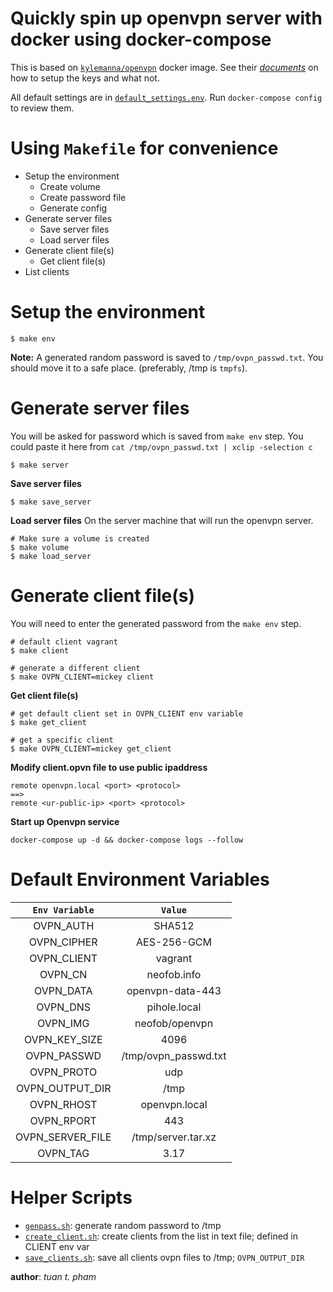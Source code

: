 Quickly spin up openvpn server with docker using docker-compose
===============================================================
This is based on [`kylemanna/openvpn`][0] docker image. See
their [*documents*][1] on how to setup the keys and what not.


All default settings are in [`default_settings.env`][2].
Run `docker-compose config` to review them.


Using `Makefile` for convenience
==============================
  * Setup the environment
    * Create volume
    * Create password file
    * Generate config
  * Generate server files
    * Save server files
    * Load server files
  * Generate client file(s)
    * Get client file(s)
  * List clients


Setup the environment
=====================
```
$ make env
```
**Note:** A generated random password is saved to `/tmp/ovpn_passwd.txt`. You should
move it to a safe place. (preferably, /tmp is `tmpfs`).


Generate server files
=====================
You will be asked for password which is saved from `make env` step. You could paste it here
from `cat /tmp/ovpn_passwd.txt | xclip -selection c`
```
$ make server
```
**Save server files**
```
$ make save_server
```
**Load server files**
On the server machine that will run the openvpn server.
```
# Make sure a volume is created
$ make volume
$ make load_server
```

Generate client file(s)
=======================
You will need to enter the generated password from the `make env` step.
```
# default client vagrant
$ make client

# generate a different client
$ make OVPN_CLIENT=mickey client
```
**Get client file(s)**
```
# get default client set in OVPN_CLIENT env variable
$ make get_client

# get a specific client
$ make OVPN_CLIENT=mickey get_client
```

**Modify client.opvn file to use public ipaddress**
```
remote openvpn.local <port> <protocol> 
==>
remote <ur-public-ip> <port> <protocol>
```

**Start up Openvpn service**
```
docker-compose up -d && docker-compose logs --follow
```

Default Environment Variables
=============================

| `Env Variable`  | `Value` |
|:---------------:|:-------:|
| OVPN_AUTH       | SHA512 |
| OVPN_CIPHER     | AES-256-GCM |
| OVPN_CLIENT     | vagrant |
| OVPN_CN         | neofob.info |
| OVPN_DATA       | openvpn-data-443 |
| OVPN_DNS        | pihole.local |
| OVPN_IMG        | neofob/openvpn |
| OVPN_KEY_SIZE   | 4096 |
| OVPN_PASSWD     | /tmp/ovpn_passwd.txt |
| OVPN_PROTO      | udp |
| OVPN_OUTPUT_DIR | /tmp |
| OVPN_RHOST      | openvpn.local |
| OVPN_RPORT      | 443 |
| OVPN_SERVER_FILE | /tmp/server.tar.xz |
| OVPN_TAG        | 3.17 |

Helper Scripts
=============
* [`genpass.sh`](./scripts/genpass.sh): generate random password to /tmp
* [`create_client.sh`](./scripts/create_client.sh): create clients from the list in text file; defined in CLIENT env var
* [`save_clients.sh`](./scripts/save_clients.sh): save all clients ovpn files to /tmp; `OVPN_OUTPUT_DIR`

__author__: *tuan t. pham*

[0]: https://github.com/kylemanna/docker-openvpn
[1]: https://github.com/kylemanna/docker-openvpn/tree/master/docs
[2]: ./default_settings.env
